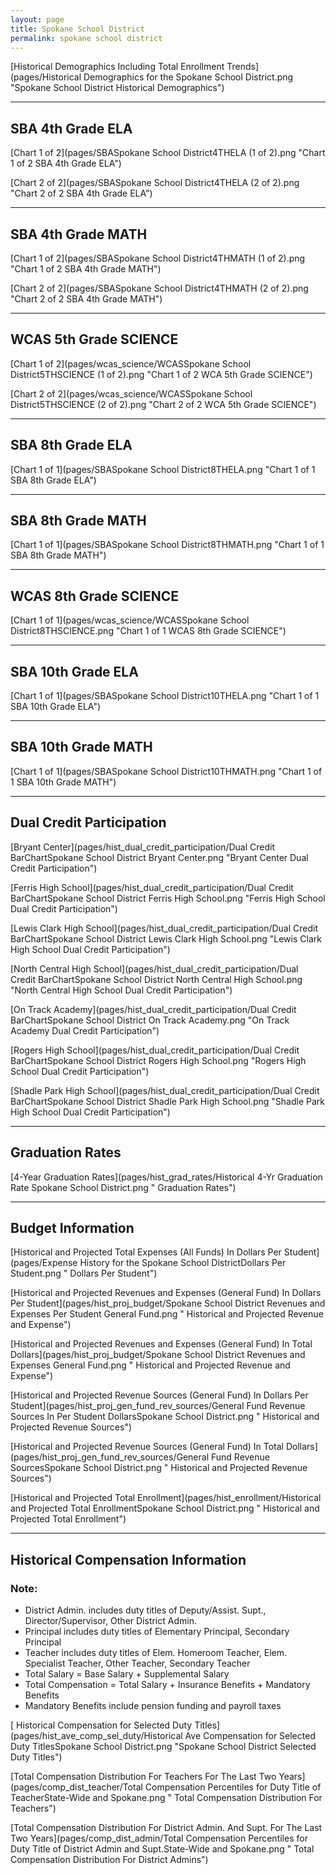 ```yaml
---
layout: page
title: Spokane School District
permalink: spokane school district
---
```



[Historical Demographics Including Total Enrollment Trends](pages/Historical Demographics for the Spokane School District.png "Spokane School District Historical Demographics")

___

## SBA 4th Grade ELA

[Chart 1 of 2](pages/SBASpokane School District4THELA (1 of 2).png "Chart 1 of 2 SBA 4th Grade ELA")

[Chart 2 of 2](pages/SBASpokane School District4THELA (2 of 2).png "Chart 2 of 2 SBA 4th Grade ELA")


___

## SBA 4th Grade MATH

[Chart 1 of 2](pages/SBASpokane School District4THMATH (1 of 2).png "Chart 1 of 2 SBA 4th Grade MATH")

[Chart 2 of 2](pages/SBASpokane School District4THMATH (2 of 2).png "Chart 2 of 2 SBA 4th Grade MATH")


___

## WCAS 5th Grade SCIENCE

[Chart 1 of 2](pages/wcas_science/WCASSpokane School District5THSCIENCE (1 of 2).png "Chart 1 of 2 WCA 5th Grade SCIENCE")

[Chart 2 of 2](pages/wcas_science/WCASSpokane School District5THSCIENCE (2 of 2).png "Chart 2 of 2 WCA 5th Grade SCIENCE")


___

## SBA 8th Grade ELA

[Chart 1 of 1](pages/SBASpokane School District8THELA.png "Chart 1 of 1 SBA 8th Grade ELA")


___

## SBA 8th Grade MATH

[Chart 1 of 1](pages/SBASpokane School District8THMATH.png "Chart 1 of 1 SBA 8th Grade MATH")


___

## WCAS 8th Grade SCIENCE

[Chart 1 of 1](pages/wcas_science/WCASSpokane School District8THSCIENCE.png "Chart 1 of 1 WCAS 8th Grade SCIENCE")


___

## SBA 10th Grade ELA

[Chart 1 of 1](pages/SBASpokane School District10THELA.png "Chart 1 of 1 SBA 10th Grade ELA")


___

## SBA 10th Grade MATH

[Chart 1 of 1](pages/SBASpokane School District10THMATH.png "Chart 1 of 1 SBA 10th Grade MATH")


___

## Dual Credit Participation

[Bryant Center](pages/hist_dual_credit_participation/Dual Credit BarChartSpokane School District Bryant Center.png "Bryant Center Dual Credit Participation")

[Ferris High School](pages/hist_dual_credit_participation/Dual Credit BarChartSpokane School District Ferris High School.png "Ferris High School Dual Credit Participation")

[Lewis   Clark High School](pages/hist_dual_credit_participation/Dual Credit BarChartSpokane School District Lewis   Clark High School.png "Lewis   Clark High School Dual Credit Participation")

[North Central High School](pages/hist_dual_credit_participation/Dual Credit BarChartSpokane School District North Central High School.png "North Central High School Dual Credit Participation")

[On Track Academy](pages/hist_dual_credit_participation/Dual Credit BarChartSpokane School District On Track Academy.png "On Track Academy Dual Credit Participation")

[Rogers High School](pages/hist_dual_credit_participation/Dual Credit BarChartSpokane School District Rogers High School.png "Rogers High School Dual Credit Participation")

[Shadle Park High School](pages/hist_dual_credit_participation/Dual Credit BarChartSpokane School District Shadle Park High School.png "Shadle Park High School Dual Credit Participation")


___

## Graduation Rates

[4-Year Graduation Rates](pages/hist_grad_rates/Historical 4-Yr Graduation Rate Spokane School District.png " Graduation Rates")


___

## Budget Information

[Historical and Projected Total Expenses (All Funds) In Dollars Per Student](pages/Expense History for the Spokane School DistrictDollars Per Student.png " Dollars Per Student")

[Historical and Projected Revenues and Expenses (General Fund) In Dollars Per Student](pages/hist_proj_budget/Spokane School District Revenues and Expenses Per Student General Fund.png " Historical and Projected Revenue and Expense")

[Historical and Projected Revenues and Expenses (General Fund) In Total Dollars](pages/hist_proj_budget/Spokane School District Revenues and Expenses General Fund.png " Historical and Projected Revenue and Expense")

[Historical and Projected Revenue Sources (General Fund) In Dollars Per Student](pages/hist_proj_gen_fund_rev_sources/General Fund Revenue Sources In Per Student DollarsSpokane School District.png " Historical and Projected Revenue Sources")

[Historical and Projected Revenue Sources (General Fund) In Total Dollars](pages/hist_proj_gen_fund_rev_sources/General Fund Revenue SourcesSpokane School District.png " Historical and Projected Revenue Sources")

[Historical and Projected Total Enrollment](pages/hist_enrollment/Historical and Projected Total EnrollmentSpokane School District.png " Historical and Projected Total Enrollment")


___

## Historical Compensation Information
### Note:
- District Admin. includes duty titles of Deputy/Assist. Supt., Director/Supervisor, Other District Admin.
- Principal includes duty titles of Elementary Principal, Secondary Principal
- Teacher includes duty titles of Elem. Homeroom Teacher, Elem. Specialist Teacher, Other Teacher, Secondary Teacher
- Total Salary = Base Salary + Supplemental Salary
- Total Compensation = Total Salary + Insurance Benefits + Mandatory Benefits
- Mandatory Benefits include pension funding and payroll taxes

[ Historical Compensation for Selected Duty Titles](pages/hist_ave_comp_sel_duty/Historical Ave Compensation for Selected Duty TitlesSpokane School District.png "Spokane School District Selected Duty Titles")

[Total Compensation Distribution For Teachers For The Last Two Years](pages/comp_dist_teacher/Total Compensation Percentiles for Duty Title of TeacherState-Wide and Spokane.png " Total Compensation Distribution For Teachers")

[Total Compensation Distribution For District Admin. And Supt. For The Last Two Years](pages/comp_dist_admin/Total Compensation Percentiles for Duty Title of District Admin and Supt.State-Wide and Spokane.png " Total Compensation Distribution For District Admins")


